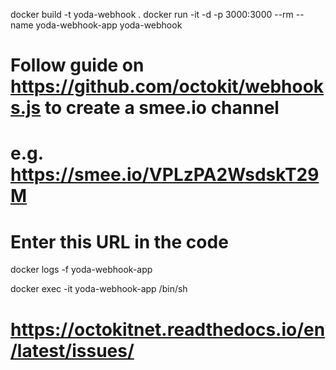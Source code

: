 docker build -t yoda-webhook .
docker run -it -d -p 3000:3000 --rm --name yoda-webhook-app yoda-webhook

# Follow guide on https://github.com/octokit/webhooks.js to create a smee.io channel
# e.g. https://smee.io/VPLzPA2WsdskT29M
# Enter this URL in the code

docker logs -f yoda-webhook-app

docker exec -it yoda-webhook-app /bin/sh


# https://octokitnet.readthedocs.io/en/latest/issues/